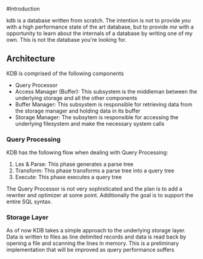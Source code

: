 #Introduction

kdb is a database written from scratch. The intention is not to provide *you* with a high performance state of the art database, but to provide *me* with a opportunity to learn about the internals of a database by writing one of my own. This is not the database you're looking for.

## Architecture

KDB is comprised of the following components

- Query Processor
- Access Manager (Buffer): This subsystem is the middleman between the underlying storage and all the other components
- Buffer Manager: This subsystem is responsible for retrieving data from the storage manager and holding data in its buffer
- Storage Manager: The subsytem is responsible for accessing the underlying filesystem and make the necessary system calls

### Query Processing

KDB has the following flow when dealing with Query Processing:

1. Lex & Parse: This phase generates a parse tree
2. Transform: This phase transforms a parse tree into a query tree
3. Execute: This phase executes a query tree

The Query Processor is not very sophisticated and the plan is to add a rewriter and optimizer at some point. Additionally the goal is to support the entire SQL syntax.

### Storage Layer

As of now KDB takes a simple approach to the underlying storage layer. Data is written to files as line delimited records and data is read back by opening a file and scanning the lines in memory. This is a preliminary implementation that will be improved as query performance suffers
